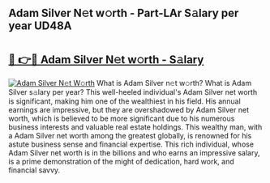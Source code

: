 ## Adam Silver N𝚎t w𝚘rth - Part-LAr S𝚊lary per year UD48A

# <h2><a href="http://gc3dmu.nevu.top/?p=Adam+Silver">🔗 👉🔴 Adam Silver N𝚎t w𝚘rth - S𝚊lary</a></h2>

[![Adam Silver N𝚎t W𝚘rth](https://i.imgur.com/Oavwk0R.jpeg)](http://gc3dmu.nevu.top/?p=Adam+Silver)
What is Adam Silver n𝚎t w𝚘rth? What is Adam Silver s𝚊lary per year?
This well-heeled individual's Adam Silver net worth is significant, making him one of the wealthiest in his field. His annual earnings are impressive, but they are overshadowed by Adam Silver net worth, which is believed to be more significant due to his numerous business interests and valuable real estate holdings. This wealthy man, with a Adam Silver net worth among the greatest globally, is renowned for his astute business sense and financial expertise. This rich individual, whose Adam Silver net worth is in the billions and who earns an impressive salary, is a prime demonstration of the might of dedication, hard work, and financial savvy.
